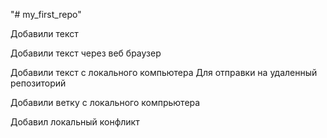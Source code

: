 "# my_first_repo" 

Добавили текст

Добавили текст через веб браузер

Добавили текст с локального компьютера
Для отправки на удаленный репозиторий

Добавили ветку с локального компрьютера


Добавил локальный конфликт


